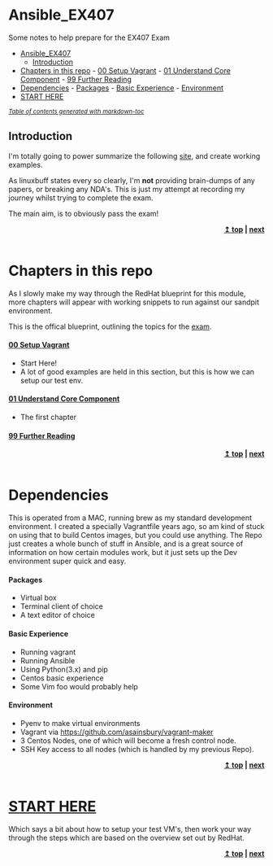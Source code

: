 # Ansible_EX407
Some notes to help prepare for the EX407 Exam

- [Ansible_EX407](#ansible-ex407)
  * [Introduction](#introduction)
- [Chapters in this repo](#chapters-in-this-repo)
      - [00 Setup Vagrant](#00-setup-vagrant)
      - [01 Understand Core Component](#01-understand-core-component)
      - [99 Further Reading](#99-further-reading)
- [Dependencies](#dependencies)
      - [Packages](#packages)
      - [Basic Experience](#basic-experience)
      - [Environment](#environment)
- [START HERE](#-start-here)

<small><i><a href='http://ecotrust-canada.github.io/markdown-toc/'>Table of contents generated with markdown-toc</a></i></small>


## Introduction
I'm totally going to power summarize the following [site](https://linuxbuff.wordpress.com/tag/ex407/), and create working examples.


As linuxbuff states every so clearly, I'm <strong>not</strong> providing brain-dumps of any papers, or breaking any NDA's. This is just my attempt at recording my journey whilst trying to complete the exam.

The main aim, is to obviously pass the exam!

<div align="right">
    <b><a href="#top">↥ top</a>    |   <a href="/00_setup_vagrant/">next</a> </b>
</div>
<br/>



# Chapters in this repo
As I slowly make my way through the RedHat blueprint for this module, more chapters will appear with working snippets to run against our sandpit environment.

This is the offical blueprint, outlining the topics for the [exam](https://www.redhat.com/en/services/training/ex407-red-hat-certified-specialist-in-ansible-automation-exam).


#### [00 Setup Vagrant](00_setup_vagrant/)
- Start Here! 
- A lot of good examples are held in this section, but this is how we can setup our test env.


#### [01 Understand Core Component](01_core_components/)
- The first chapter

#### [99 Further Reading](99_further_reading/)

<div align="right">
    <b><a href="#top">↥ top</a>    |   <a href="/00_setup_vagrant/">next</a> </b>
</div>
<br/>



# Dependencies
This is operated from a MAC, running brew as my standard development environment.
I created a specially Vagrantfile years ago, so am kind of stuck on using that to build Centos images, but you could use anything.
The Repo just creates a whole bunch of stuff in Ansible, and is a great source of information on how certain modules work, but it just sets up the Dev environment super quick and easy.


#### Packages
- Virtual box
- Terminal client of choice
- A text editor of choice


#### Basic Experience
- Running vagrant 
- Running Ansible
- Using Python(3.x) and pip 
- Centos basic experience
- Some Vim foo would probably help


#### Environment
- Pyenv to make virtual environments
- Vagrant via https://github.com/asainsbury/vagrant-maker
- 3 Centos Nodes, one of which will become a fresh control node.
- SSH Key access to all nodes (which is handled by my previous Repo).

<div align="right">
    <b><a href="#top">↥ top</a>    |   <a href="/00_setup_vagrant/">next</a> </b>
</div>
<br/>


# [START HERE](00_setup_vagrant/)
Which says a bit about how to setup your test VM's, then work your way through the steps which are based on the overview set out by RedHat.

<div align="right">
    <b><a href="#top">↥ top</a>    |   <a href="/00_setup_vagrant/">next</a> </b>
</div>
<br/>
